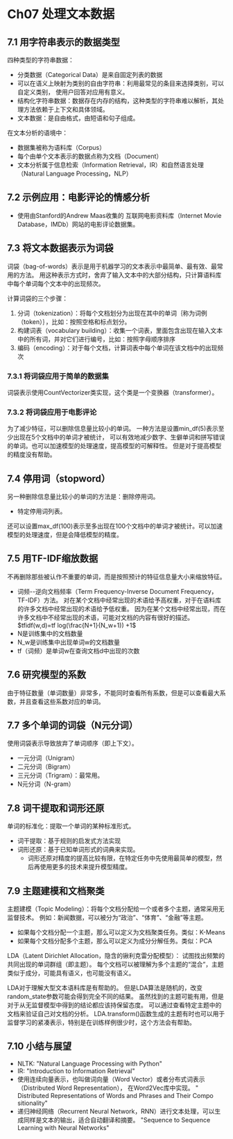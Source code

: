 # Ch07 处理文本数据

## 7.1 用字符串表示的数据类型

四种类型的字符串数据：
- 分类数据（Categorical Data）是来自固定列表的数据
- 可以在语义上映射为类别的自由字符串：利用最常见的条目来选择类别，可以自定义类别，
使用户回答对应用有意义。
- 结构化字符串数据：数据存在内存的结构，这种类型的字符串难以解析，其处理方法依赖于上下文和具体领域。
- 文本数据：是自由格式，由短语和句子组成。

在文本分析的语境中：
- 数据集被称为语料库（Corpus）
- 每个由单个文本表示的数据点称为文档（Document）
- 文本分析属于信息检索（Information Retrieval，IR）和自然语言处理（Natural Language Processing，NLP）

## 7.2 示例应用：电影评论的情感分析

- 使用由Stanford的Andrew Maas收集的
互联网电影资料库（Internet Movie Database，IMDb）网站的电影评论数据集。

## 7.3 将文本数据表示为词袋

词袋（bag-of-words）表示是用于机器学习的文本表示中最简单、最有效、最常用的方法。
用这种表示方式时，舍弃了输入文本中的大部分结构，只计算语料库中每个单词每个文本中的出现频次。

计算词袋的三个步骤：
1. 分词（tokenization）：将每个文档划分为出现在其中的单词｛称为词例（token）｝，比如：按照空格和标点划分。
2. 构建词表（vocabulary building）：收集一个词表，里面包含出现在输入文本中的所有词，并对它们进行编号，比如：按照字母顺序排序
3. 编码（encoding）：对于每个文档，计算词表中每个单词在该文档中的出现频次

### 7.3.1 将词袋应用于简单的数据集

词袋表示使用CountVectorizer类实现，这个类是一个变换器（transformer）。

### 7.3.2 将词袋应用于电影评论

为了减少特征，可以删除信息量比较小的单词。
一种方法是设置min_df(5)表示至少出现在5个文档中的单词才被统计，
可以有效地减少数字、生僻单词和拼写错误的单词。也可以加速模型的处理速度，提高模型的可解释性。
但是对于提高模型的精度没有帮助。

## 7.4 停用词（stopword）

另一种删除信息量比较小的单词的方法是：删除停用词。
- 特定停用词列表。

还可以设置max_df(100)表示至多出现在100个文档中的单词才被统计。可以加速模型的处理速度，但是会降低模型的精度。

## 7.5 用TF-IDF缩放数据

不再删除那些被认作不重要的单词，而是按照预计的特征信息量大小来缩放特征。
- 词频--逆向文档频率（Term Frequency-Inverse Document Frequency，TF-IDF）方法。
对在某个文档中经常出现的术语给予高权重，对于在语料库的许多文档中经常出现的术语给予低权重。
因为在某个文档中经常出现，而在许多文档中不经常出现的术语，可能对文档的内容有很好的描述。
$tfidf(w,d)=tf log(\frac{N+1}{N_w+1)) +1$
- N是训练集中的文档数量
- N_w是训练集中出现单词w的文档数量
- tf（词频）是单词w在查询文档d中出现的次数

## 7.6 研究模型的系数

由于特征数量（单词数量）非常多，不能同时查看所有系数，但是可以查看最大系数，并且查看这些系数对应的单词。

## 7.7 多个单词的词袋（N元分词）

使用词袋表示导致放弃了单词顺序（即上下文）。
- 一元分词（Unigram）
- 二元分词（Bigram）
- 三元分词（Trigram）：最常用。
- N元分词（N-gram）

## 7.8 词干提取和词形还原

单词的标准化：提取一个单词的某种标准形式。
- 词干提取：基于规则的启发式方法实现
- 词形还原：基于已知单词形式的词典来实现。
    - 词形还原对精度的提高比较有限，在特定任务中先使用最简单的模型，然后再使用更多的技术来提升模型精度。
    
## 7.9 主题建模和文档聚类

主题建模（Topic Modeling）：将每个文档分配给一个或者多个主题，通常采用无监督技术。
例如：新闻数据，可以被分为“政治”、“体育”、“金融”等主题。
- 如果每个文档分配一个主题，那么可以定义为文档聚类任务。类似：K-Means
- 如果每个文档分配多个主题，那么可以定义为成分分解任务。类似：PCA

LDA（Latent Dirichlet Allocation，隐含的锹利克雷分配模型）：
试图找出频繁的共同出现的单词群组（即主题）。
每个文档可以被理解为多个主题的“混合”，主题类似于成分，可能具有语义，也可能没有语义。

LDA对于理解大型文本语料库是有帮助的。
但是LDA算法是随机的，改变random_state参数可能会得到完全不同的结果。
虽然找到的主题可能有用，但是对于从无监督模型中得到的结论都应该持保留态度。
可以通过查看特定主题中的文档来验证自己对文档的分析。
LDA.transform()函数生成的主题有时也可以用于监督学习的紧凑表示，特别是在训练样例很少时，这个方法会有帮助。

## 7.10 小结与展望

- NLTK: "Natural Language Processing with Python"
- IR: "Introduction to Information Retrieval"
- 使用连续向量表示，也叫做词向量（Word Vector）或者分布式词表示（Distributed Word Representation），
在Word2Vec库中实现。
" Distributed Representations of Words and Phrases and Their Compo sitionality"
- 递归神经网络（Recurrent Neural Network，RNN）进行文本处理，可以生成同样是文本的输出，适合自动翻译和摘要。
"Sequence to Sequence Learning with Neural Networks"
